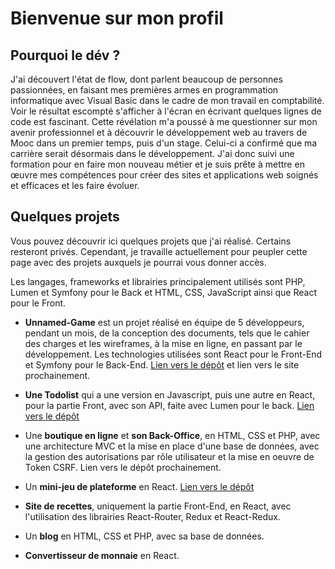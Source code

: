 # Bienvenue sur mon profil

## Pourquoi le dév ?

J'ai découvert l'état de flow, dont parlent beaucoup de personnes passionnées, en faisant mes premières armes en programmation informatique avec Visual Basic dans le cadre de mon travail en comptabilité. Voir le résultat escompté s'afficher à l'écran en écrivant quelques lignes de code est fascinant. Cette révélation m'a poussé à me questionner sur mon avenir professionnel et à découvrir le développement web au travers de Mooc dans un premier temps, puis d'un stage. Celui-ci a confirmé que ma carrière serait désormais dans le développement. J'ai donc suivi une formation pour en faire mon nouveau métier et je suis prête à mettre en œuvre mes compétences pour créer des sites et applications web soignés et efficaces et les faire évoluer.


## Quelques projets

Vous pouvez découvrir ici quelques projets que j'ai réalisé. Certains resteront privés. Cependant, je travaille actuellement pour peupler cette page avec des projets auxquels je pourrai vous donner accès.

Les langages, frameworks et librairies principalement utilisés sont PHP, Lumen et Symfony pour le Back et HTML, CSS, JavaScript ainsi que React pour le Front.

- __Unnamed-Game__ est un projet réalisé en équipe de 5 développeurs, pendant un mois, de la conception des documents, tels que le cahier des charges et les wireframes, à la mise en ligne, en passant par le développement. Les technologies utilisées sont React pour le Front-End et Symfony pour le Back-End. [Lien vers le dépôt](https://github.com/AnnSo-B/unnamed-game) et lien vers le site prochainement.

- __Une Todolist__ qui a une version en Javascript, puis une autre en React, pour la partie Front, avec son API, faite avec Lumen pour le back. [Lien vers le dépôt](https://github.com/AnnSo-B/My_To-Do_List) 

- Une __boutique en ligne__ et __son Back-Office__, en HTML, CSS et PHP, avec une architecture MVC et la mise en place d'une base de données, avec la gestion des autorisations par rôle utilisateur et la mise en oeuvre de Token CSRF. Lien vers le dépôt prochainement.

- Un __mini-jeu de plateforme__ en React. [Lien vers le dépôt](https://github.com/AnnSo-B/mini-game)

- __Site de recettes__, uniquement la partie Front-End, en React, avec l'utilisation des librairies React-Router, Redux et React-Redux.

- Un __blog__ en HTML, CSS et PHP, avec sa base de données.

- __Convertisseur de monnaie__ en React.
